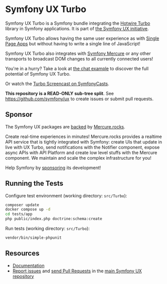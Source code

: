 # Symfony UX Turbo

Symfony UX Turbo is a Symfony bundle integrating the [Hotwire Turbo](https://turbo.hotwired.dev)
library in Symfony applications. It is part of [the Symfony UX initiative](https://ux.symfony.com/).

Symfony UX Turbo allows having the same user experience as with [Single Page Apps](https://en.wikipedia.org/wiki/Single-page_application)
but without having to write a single line of JavaScript!

Symfony UX Turbo also integrates with [Symfony Mercure](https://symfony.com/doc/current/mercure.html)
or any other transports to broadcast DOM changes to all currently connected users!

You're in a hurry? Take a look at [the chat example](https://symfony.com/bundles/ux-turbo/current/index.html#chat-example)
to discover the full potential of Symfony UX Turbo.

Or watch the [Turbo Screencast on SymfonyCasts](https://symfonycasts.com/screencast/turbo).

**This repository is a READ-ONLY sub-tree split**. See
https://github.com/symfony/ux to create issues or submit pull requests.

## Sponsor

The Symfony UX packages are [backed][1] by [Mercure.rocks][2].

Create real-time experiences in minutes! Mercure.rocks provides a realtime API service
that is tightly integrated with Symfony: create UIs that update in live with UX Turbo,
send notifications with the Notifier component, expose async APIs with API Platform and
create low level stuffs with the Mercure component. We maintain and scale the complex
infrastructure for you!

Help Symfony by [sponsoring][3] its development!

## Running the Tests

Configure test environment (working directory: `src/Turbo`):

```bash
composer update
docker compose up -d
cd tests/app
php public/index.php doctrine:schema:create
```

Run tests (working directory: `src/Turbo`):

```bash
vendor/bin/simple-phpunit
```

## Resources

-   [Documentation](https://symfony.com/bundles/ux-turbo/current/index.html)
-   [Report issues](https://github.com/symfony/ux/issues) and
    [send Pull Requests](https://github.com/symfony/ux/pulls)
    in the [main Symfony UX repository](https://github.com/symfony/ux)

[1]: https://symfony.com/backers
[2]: https://mercure.rocks
[3]: https://symfony.com/sponsor
